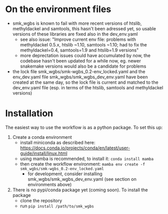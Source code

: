 # On the environment files

- smk_wgbs is known to fail with more recent versions of htslib, methyldackel and samtools, this hasn't been adressed yet, so usable versions of these libraries are fixed also in the dev_env.yaml
   - see also issue: "Improve current env file: problems with methyldackel 0.5.x, htslib ~1.10, samtools ~1.10; had to fix the methyldackel=0.4, samtools=1.9 and htslib=1.9 versions"
   - more deprectation issues could have accumulated by now, the codebase hasn't been updated for a while now, eg. newer snakemake versions would also be a candidate for problems
- the lock file smk_wgbs/smk-wgbs_0.2-env_locked.yaml and the env_dev.yaml file smk_wgbs/smk_wgbs_dev_env.yaml have been created at the same day, so the lock file is current and matched to the dev_env.yaml file (esp. in terms of the htslib, samtools and methyldackel versions)

# Installation

The easiest way to use the workflow is as a python package. To set this up:

1. Create a conda environment
    - install miniconda as described here:
      https://docs.conda.io/projects/conda/en/latest/user-guide/install/linux.html
    - using mamba is recommended, to install it: `conda install mamba`
    - then create the workflow environment: `mamba env create -f smk_wgbs/smk-wgbs_0.2-env_locked.yaml`
      - for development, consider installing smk_wgbs/smk_wgbs_dev_env.yaml (see section on environments above)
2. There is no pypi/conda package yet (coming soon). To install the package
    - clone the repository
    - run `pip install /path/to/smk_wgbs`
